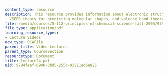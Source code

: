 ```yaml
---
content_type: resource
description: This resource provides information about electronic structure theory,
  VSEPR theory for predicting molecular shapes, and valence bond theory.
file: /media/courses/5-112-principles-of-chemical-science-fall-2005/9794feaf69408bd5255c93211ad6e825_lecture24.pdf
file_type: application/pdf
learning_resource_types:
- Lecture Videos
ocw_type: OCWFile
parent_title: Video Lectures
parent_type: CourseSection
resourcetype: Document
title: lecture24.pdf
uid: 9794feaf-6940-8bd5-255c-93211ad6e825
---
```

